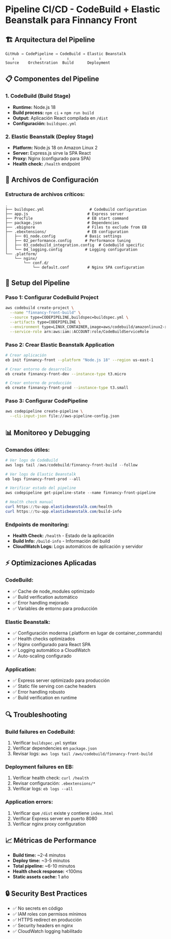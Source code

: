 # Pipeline CI/CD - CodeBuild + Elastic Beanstalk para Finnancy Front

## 🏗️ Arquitectura del Pipeline

```
GitHub → CodePipeline → CodeBuild → Elastic Beanstalk
   ↓           ↓           ↓             ↓
Source    Orchestration  Build      Deployment
```

## 📋 Componentes del Pipeline

### 1. **CodeBuild (Build Stage)**
- **Runtime:** Node.js 18
- **Build process:** `npm ci` + `npm run build`
- **Output:** Aplicación React compilada en `/dist`
- **Configuración:** `buildspec.yml`

### 2. **Elastic Beanstalk (Deploy Stage)**  
- **Platform:** Node.js 18 on Amazon Linux 2
- **Server:** Express.js sirve la SPA React
- **Proxy:** Nginx (configurado para SPA)
- **Health check:** `/health` endpoint

## 🔧 Archivos de Configuración

### **Estructura de archivos críticos:**
```
.
├── buildspec.yml                    # CodeBuild configuration
├── app.js                          # Express server
├── Procfile                        # EB start command
├── package.json                    # Dependencies
├── .ebignore                       # Files to exclude from EB
├── .ebextensions/                  # EB configuration
│   ├── 01_node.config             # Basic settings
│   ├── 02_performance.config      # Performance tuning
│   ├── 03_codebuild_integration.config  # CodeBuild specific
│   └── 04_logging.config          # Logging configuration
└── .platform/
    └── nginx/
        └── conf.d/
            └── default.conf        # Nginx SPA configuration
```

## 🚀 Setup del Pipeline

### **Paso 1: Configurar CodeBuild Project**
```bash
aws codebuild create-project \
  --name "finnancy-front-build" \
  --source type=CODEPIPELINE,buildspec=buildspec.yml \
  --artifacts type=CODEPIPELINE \
  --environment type=LINUX_CONTAINER,image=aws/codebuild/amazonlinux2-x86_64-standard:4.0,computeType=BUILD_GENERAL1_MEDIUM \
  --service-role arn:aws:iam::ACCOUNT:role/CodeBuildServiceRole
```

### **Paso 2: Crear Elastic Beanstalk Application**
```bash
# Crear aplicación
eb init finnancy-front --platform "Node.js 18" --region us-east-1

# Crear entorno de desarrollo
eb create finnancy-front-dev --instance-type t3.micro

# Crear entorno de producción  
eb create finnancy-front-prod --instance-type t3.small
```

### **Paso 3: Configurar CodePipeline**
```bash
aws codepipeline create-pipeline \
  --cli-input-json file://aws-pipeline-config.json
```

## 📊 Monitoreo y Debugging

### **Comandos útiles:**
```powershell
# Ver logs de CodeBuild
aws logs tail /aws/codebuild/finnancy-front-build --follow

# Ver logs de Elastic Beanstalk
eb logs finnancy-front-prod --all

# Verificar estado del pipeline
aws codepipeline get-pipeline-state --name finnancy-front-pipeline

# Health check manual
curl https://tu-app.elasticbeanstalk.com/health
curl https://tu-app.elasticbeanstalk.com/build-info
```

### **Endpoints de monitoring:**
- **Health Check:** `/health` - Estado de la aplicación
- **Build Info:** `/build-info` - Información del build
- **CloudWatch Logs:** Logs automáticos de aplicación y servidor

## ⚡ Optimizaciones Aplicadas

### **CodeBuild:**
- ✅ Cache de node_modules optimizado
- ✅ Build verification automático
- ✅ Error handling mejorado
- ✅ Variables de entorno para producción

### **Elastic Beanstalk:**
- ✅ Configuración moderna (.platform en lugar de container_commands)
- ✅ Health checks optimizados
- ✅ Nginx configurado para React SPA
- ✅ Logging automático a CloudWatch
- ✅ Auto-scaling configurado

### **Application:**
- ✅ Express server optimizado para producción
- ✅ Static file serving con cache headers
- ✅ Error handling robusto
- ✅ Build verification en runtime

## 🔍 Troubleshooting

### **Build failures en CodeBuild:**
1. Verificar `buildspec.yml` syntax
2. Verificar dependencies en `package.json`
3. Revisar logs: `aws logs tail /aws/codebuild/finnancy-front-build`

### **Deployment failures en EB:**
1. Verificar health check: `curl /health`
2. Revisar configuración: `.ebextensions/*`
3. Verificar logs: `eb logs --all`

### **Application errors:**
1. Verificar que `/dist` existe y contiene `index.html`
2. Verificar Express server en puerto 8080
3. Verificar nginx proxy configuration

## 📈 Métricas de Performance

- **Build time:** ~2-4 minutos
- **Deploy time:** ~3-5 minutos  
- **Total pipeline:** ~6-10 minutos
- **Health check response:** <100ms
- **Static assets cache:** 1 año

## 🔒 Security Best Practices

- ✅ No secrets en código
- ✅ IAM roles con permisos mínimos
- ✅ HTTPS redirect en producción
- ✅ Security headers en nginx
- ✅ CloudWatch logging habilitado
